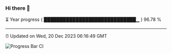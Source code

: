 ### Hi there 👋

⏳ Year progress { █████████████████████████████▁ } 96.78 %

---

⏰ Updated on Wed, 20 Dec 2023 06:16:49 GMT

![Progress Bar CI](https://github.com/liununu/liununu/workflows/Progress%20Bar%20CI/badge.svg)
